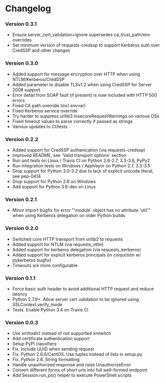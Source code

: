 # Changelog

### Version 0.3.1
- Ensure server_cert_validation=ignore supersedes ca_trust_path/env overrides
- Set minimum version of requests-credssp to support Kerberos auth over CredSSP and other changes

### Version 0.3.0
- Added support for message encryption over HTTP when using NTLM/Kerberos/CredSSP
- Added parameter to disable TLSv1.2 when using CredSSP for Server 2008 support
- Error detail from SOAP fault (if present) is now included with HTTP 500 errors
- Fixed CA path override (incl envvar)
- Fixed Kerberos service override
- Try harder to suppress urllib3 InsecureRequestWarnings on various OSs
- Fixed timeout values to parse correctly if passed as strings
- Various updates to CI/tests

### Version 0.2.2
- Added support for CredSSP authenication (via requests-credssp)
- Improved README, see 'Valid transport options' section
- Run unit tests on Linux / Travis CI on Python 2.6-2.7, 3.3-3.6, PyPy2
- Run integration tests on Windows / AppVeyor on Python 2.7, 3.3-3.5
- Drop support for Python 3.0-3.2 due to lack of explicit unicode literal, see pep-0414
- Drop support for Python 2.6 on Windows
- Add support for Python 3.6-dev on Linux

### Version 0.2.1
- Minor import bugfix for error "'module' object has no attribute 'util'" when using Kerberos delegation on older Python builds

### Version 0.2.0
- Switched core HTTP transport from urllib2 to requests
- Added support for NTLM (via requests_ntlm)
- Added support for kerberos delegation (via requests_kerberos)
- Added support for explicit kerberos principals (in conjuction w/ pykerberos bugfix)
- Timeouts are more configurable

### Version 0.1.1
- Force basic auth header to avoid additional HTTP request and reduce latency
- Python 2.7.9+. Allow server cert validation to be ignored using SSLContext.verify_mode
- Tests. Enable Python 3.4 on Travis CI

### Version 0.0.3

- Use xmltodict instead of not supported xmlwitch
- Add certificate authentication support
- Setup PyPI classifiers
- Fix. Include UUID when sending request
- Fix. Python 2.6.6/CentOS. Use tuples instead of lists in setup.py
- Fix. Python 2.6. String formatting
- Handle unauthorized response and raise UnauthorizeError
- Convert different forms of short urls into full well-formed endpoint
- Add Session.run_ps() helper to execute PowerShell scripts
